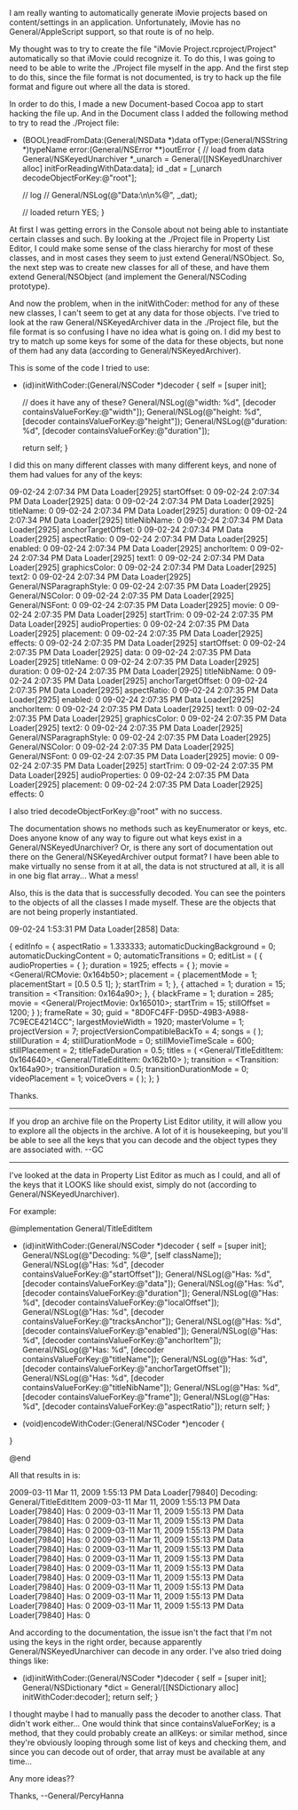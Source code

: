 I am really wanting to automatically generate iMovie projects based on content/settings in an application.  Unfortunately, iMovie has no General/AppleScript support, so that route is of no help.

My thought was to try to create the file "iMovie Project.rcproject/Project" automatically so that iMovie could recognize it.  To do this, I was going to need to be able to write the ./Project file myself in the app.  And the first step to do this, since the file format is not documented, is try to hack up the file format and figure out where all the data is stored.

In order to do this, I made a new Document-based Cocoa app to start hacking the file up.  And in the Document class I added the following method to try to read the ./Project file:

    
- (BOOL)readFromData:(General/NSData *)data ofType:(General/NSString *)typeName error:(General/NSError **)outError
{
	// load from data
	General/NSKeyedUnarchiver *_unarch = General/[[NSKeyedUnarchiver alloc] initForReadingWithData:data];
	id _dat = [_unarch decodeObjectForKey:@"root"];
	
	// log
	// General/NSLog(@"Data:\n\n%@", _dat);
	
	// loaded
	return YES;
}


At first I was getting errors in the Console about not being able to instantiate certain classes and such.  By looking at the ./Project file in Property List Editor, I could make some sense of the class hierarchy for most of these classes, and in most cases they seem to just extend General/NSObject.  So, the next step was to create new classes for all of these, and have them extend General/NSObject (and implement the General/NSCoding prototype).

And now the problem, when in the initWithCoder: method for any of these new classes, I can't seem to get at any data for those objects.  I've tried to look at the raw General/NSKeyedArchiver data in the ./Project file, but the file format is so confusing I have no idea what is going on.  I did my best to try to match up some keys for some of the data for these objects, but none of them had any data (according to General/NSKeyedArchiver).

This is some of the code I tried to use:

    
- (id)initWithCoder:(General/NSCoder *)decoder
{
	self = [super init];
	
	// does it have any of these?
	General/NSLog(@"width: %d", [decoder containsValueForKey:@"width"]);
	General/NSLog(@"height: %d", [decoder containsValueForKey:@"height"]);
	General/NSLog(@"duration: %d", [decoder containsValueForKey:@"duration"]);
	
	return self;
}


I did this on many different classes with many different keys, and none of them had values for any of the keys:

    
09-02-24 2:07:34 PM Data Loader[2925] startOffset: 0 
09-02-24 2:07:34 PM Data Loader[2925] data: 0 
09-02-24 2:07:34 PM Data Loader[2925] titleName: 0 
09-02-24 2:07:34 PM Data Loader[2925] duration: 0 
09-02-24 2:07:34 PM Data Loader[2925] titleNibName: 0 
09-02-24 2:07:34 PM Data Loader[2925] anchorTargetOffset: 0 
09-02-24 2:07:34 PM Data Loader[2925] aspectRatio: 0 
09-02-24 2:07:34 PM Data Loader[2925] enabled: 0 
09-02-24 2:07:34 PM Data Loader[2925] anchorItem: 0 
09-02-24 2:07:34 PM Data Loader[2925] text1: 0 
09-02-24 2:07:34 PM Data Loader[2925] graphicsColor: 0 
09-02-24 2:07:34 PM Data Loader[2925] text2: 0 
09-02-24 2:07:34 PM Data Loader[2925] General/NSParagraphStyle: 0 
09-02-24 2:07:35 PM Data Loader[2925] General/NSColor: 0 
09-02-24 2:07:35 PM Data Loader[2925] General/NSFont: 0 
09-02-24 2:07:35 PM Data Loader[2925] movie: 0 
09-02-24 2:07:35 PM Data Loader[2925] startTrim: 0 
09-02-24 2:07:35 PM Data Loader[2925] audioProperties: 0 
09-02-24 2:07:35 PM Data Loader[2925] placement: 0 
09-02-24 2:07:35 PM Data Loader[2925] effects: 0 
09-02-24 2:07:35 PM Data Loader[2925] startOffset: 0 
09-02-24 2:07:35 PM Data Loader[2925] data: 0 
09-02-24 2:07:35 PM Data Loader[2925] titleName: 0 
09-02-24 2:07:35 PM Data Loader[2925] duration: 0 
09-02-24 2:07:35 PM Data Loader[2925] titleNibName: 0 
09-02-24 2:07:35 PM Data Loader[2925] anchorTargetOffset: 0 
09-02-24 2:07:35 PM Data Loader[2925] aspectRatio: 0 
09-02-24 2:07:35 PM Data Loader[2925] enabled: 0 
09-02-24 2:07:35 PM Data Loader[2925] anchorItem: 0 
09-02-24 2:07:35 PM Data Loader[2925] text1: 0 
09-02-24 2:07:35 PM Data Loader[2925] graphicsColor: 0 
09-02-24 2:07:35 PM Data Loader[2925] text2: 0 
09-02-24 2:07:35 PM Data Loader[2925] General/NSParagraphStyle: 0 
09-02-24 2:07:35 PM Data Loader[2925] General/NSColor: 0 
09-02-24 2:07:35 PM Data Loader[2925] General/NSFont: 0 
09-02-24 2:07:35 PM Data Loader[2925] movie: 0 
09-02-24 2:07:35 PM Data Loader[2925] startTrim: 0 
09-02-24 2:07:35 PM Data Loader[2925] audioProperties: 0 
09-02-24 2:07:35 PM Data Loader[2925] placement: 0 
09-02-24 2:07:35 PM Data Loader[2925] effects: 0 


I also tried decodeObjectForKey:@"root" with no success.

The documentation shows no methods such as keyEnumerator or keys, etc.  Does anyone know of any way to figure out what keys exist in a General/NSKeyedUnarchiver?  Or, is there any sort of documentation out there on the General/NSKeyedArchiver output format?  I have been able to make virtually no sense from it at all, the data is not structured at all, it is all in one big flat array... What a mess!

Also, this is the data that is successfully decoded.  You can see the pointers to the objects of all the classes I made myself.  These are the objects that are not being properly instantiated.

    
09-02-24 1:53:31 PM Data Loader[2858] Data:

{
    editInfo =     {
        aspectRatio = 1.333333;
        automaticDuckingBackground = 0;
        automaticDuckingContent = 0;
        automaticTransitions = 0;
        editList =         (
                        {
                audioProperties =                 {
                };
                duration = 1925;
                effects =                 {
                };
                movie = <General/RCMovie: 0x164b50>;
                placement =                 {
                    placementMode = 1;
                    placementStart = [0.5 0.5 1];
                };
                startTrim = 1;
            },
                        {
                attached = 1;
                duration = 15;
                transition = <Transition: 0x164a90>;
            },
                        {
                blackFrame = 1;
                duration = 285;
                movie = <General/ProjectMovie: 0x165010>;
                startTrim = 15;
                stillOffset = 1200;
            }
        );
        frameRate = 30;
        guid = "8D0FC4FF-D95D-49B3-A988-7C9ECE4214CC";
        largestMovieWidth = 1920;
        masterVolume = 1;
        projectVersion = 7;
        projectVersionCompatibleBackTo = 4;
        songs =         (
        );
        stillDuration = 4;
        stillDurationMode = 0;
        stillMovieTimeScale = 600;
        stillPlacement = 2;
        titleFadeDuration = 0.5;
        titles =         (
            <General/TitleEditItem: 0x164640>,
            <General/TitleEditItem: 0x162b10>
        );
        transition = <Transition: 0x164a90>;
        transitionDuration = 0.5;
        transitionDurationMode = 0;
        videoPlacement = 1;
        voiceOvers =         (
        );
    };
}


Thanks.

----

If you drop an archive file on the Property List Editor utility, it will allow you to explore all the objects in the archive. A lot of it is housekeeping, but you'll be able to see all the keys that you can decode and the object types they are associated with. --GC

----

I've looked at the data in Property List Editor as much as I could, and all of the keys that it LOOKS like should exist, simply do not (according to General/NSKeyedUnarchiver).

For example:

    

@implementation General/TitleEditItem

- (id)initWithCoder:(General/NSCoder *)decoder
{
	self = [super init];
	General/NSLog(@"Decoding: %@", [self className]);
    General/NSLog(@"Has: %d", [decoder containsValueForKey:@"startOffset"]);
    General/NSLog(@"Has: %d", [decoder containsValueForKey:@"data"]);
    General/NSLog(@"Has: %d", [decoder containsValueForKey:@"duration"]);
    General/NSLog(@"Has: %d", [decoder containsValueForKey:@"localOffset"]);
    General/NSLog(@"Has: %d", [decoder containsValueForKey:@"tracksAnchor"]);
    General/NSLog(@"Has: %d", [decoder containsValueForKey:@"enabled"]);
    General/NSLog(@"Has: %d", [decoder containsValueForKey:@"anchorItem"]);
    General/NSLog(@"Has: %d", [decoder containsValueForKey:@"titleName"]);
    General/NSLog(@"Has: %d", [decoder containsValueForKey:@"anchorTargetOffset"]);
    General/NSLog(@"Has: %d", [decoder containsValueForKey:@"titleNibName"]);
    General/NSLog(@"Has: %d", [decoder containsValueForKey:@"frame"]);
    General/NSLog(@"Has: %d", [decoder containsValueForKey:@"aspectRatio"]);
	return self;
}

- (void)encodeWithCoder:(General/NSCoder *)encoder
{
	
}

@end



All that results in is:

    

2009-03-11 Mar 11, 2009 1:55:13 PM Data Loader[79840] Decoding: General/TitleEditItem 
2009-03-11 Mar 11, 2009 1:55:13 PM Data Loader[79840] Has: 0 
2009-03-11 Mar 11, 2009 1:55:13 PM Data Loader[79840] Has: 0 
2009-03-11 Mar 11, 2009 1:55:13 PM Data Loader[79840] Has: 0 
2009-03-11 Mar 11, 2009 1:55:13 PM Data Loader[79840] Has: 0 
2009-03-11 Mar 11, 2009 1:55:13 PM Data Loader[79840] Has: 0 
2009-03-11 Mar 11, 2009 1:55:13 PM Data Loader[79840] Has: 0 
2009-03-11 Mar 11, 2009 1:55:13 PM Data Loader[79840] Has: 0 
2009-03-11 Mar 11, 2009 1:55:13 PM Data Loader[79840] Has: 0 
2009-03-11 Mar 11, 2009 1:55:13 PM Data Loader[79840] Has: 0 
2009-03-11 Mar 11, 2009 1:55:13 PM Data Loader[79840] Has: 0 
2009-03-11 Mar 11, 2009 1:55:13 PM Data Loader[79840] Has: 0 
2009-03-11 Mar 11, 2009 1:55:13 PM Data Loader[79840] Has: 0 



And according to the documentation, the issue isn't the fact that I'm not using the keys in the right order, because apparently General/NSKeyedUnarchiver can decode in any order.  I've also tried doing things like:

    

- (id)initWithCoder:(General/NSCoder *)decoder
{
	self = [super init];
    General/NSDictionary *dict = General/[[NSDictionary alloc] initWithCoder:decoder];
	return self;
}



I thought maybe I had to manually pass the decoder to another class.  That didn't work either...  One would think that since containsValueForKey; is a method, that they could probably create an allKeys: or similar method, since they're obviously looping through some list of keys and checking them, and since you can decode out of order, that array must be available at any time...

Any more ideas??

Thanks,
--General/PercyHanna